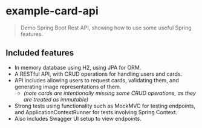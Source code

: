 # example-card-api
> Demo Spring Boot Rest API, showing how to use some useful Spring features.

## Included features
- In memory database using H2, using JPA for ORM.
- A RESTful API, with CRUD operations for handling users and cards.
- API includes allowing users to request cards, validating them, and generating image representations of them.
    - *(note cards are intentionally missing some CRUD operations, as they are treated as immutable)*
- Strong tests using functionality such as MockMVC for testing endpoints,
 and ApplicationContextRunner for tests involving Spring Context.
- Also includes Swagger UI setup to view endpoints.